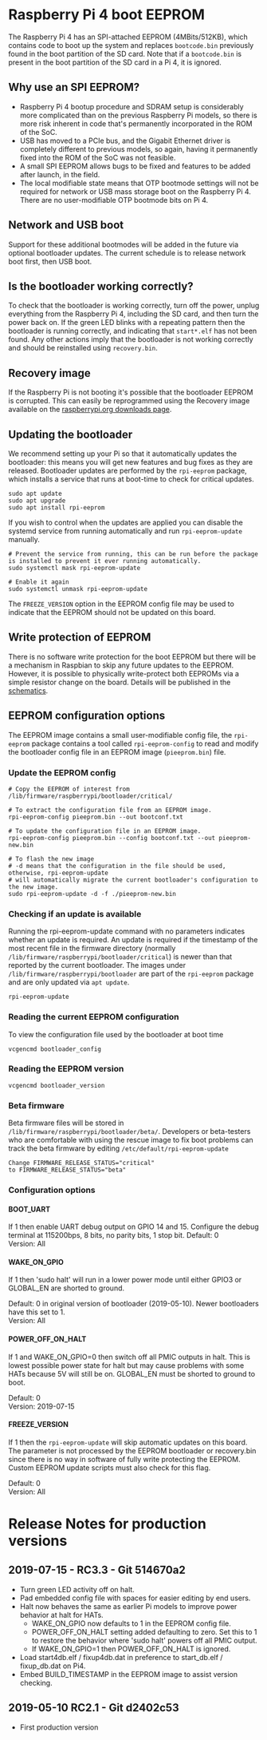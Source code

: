 # Raspberry Pi 4 boot EEPROM

The Raspberry Pi 4 has an SPI-attached EEPROM (4MBits/512KB), which contains code to boot up the system and replaces `bootcode.bin` previously found in the boot partition of the SD card. Note that if a `bootcode.bin` is present in the boot partition of the SD card in a Pi 4, it is ignored.

## Why use an SPI EEPROM?

 - Raspberry Pi 4 bootup procedure and SDRAM setup is considerably more complicated than on the previous Raspberry Pi models, so there is more risk inherent in code that's permanently incorporated in the ROM of the SoC.
 - USB has moved to a PCIe bus, and the Gigabit Ethernet driver is completely different to previous models, so again, having it permanently fixed into the ROM of the SoC was not feasible.
 - A small SPI EEPROM allows bugs to be fixed and features to be added after launch, in the field.
 - The local modifiable state means that OTP bootmode settings will not be required for network or USB mass storage boot on the Raspberry Pi 4. There are no user-modifiable OTP bootmode bits on Pi 4.

## Network and USB boot

Support for these additional bootmodes will be added in the future via optional bootloader updates. The current schedule is to release network boot first, then USB boot.

## Is the bootloader working correctly?

To check that the bootloader is working correctly, turn off the power, unplug everything from the Raspberry Pi 4, including the SD card, and then turn the power back on. If the green LED blinks with a repeating pattern then the bootloader is running correctly, and indicating that `start*.elf` has not been found. Any other actions imply that the bootloader is not working correctly and should be reinstalled using `recovery.bin`.

## Recovery image

If the Raspberry Pi is not booting it's possible that the bootloader EEPROM is corrupted. This can easily be reprogrammed using the Recovery image available on the [raspberrypi.org downloads page](https://www.raspberrypi.org/downloads/).

## Updating the bootloader

We recommend setting up your Pi so that it automatically updates the bootloader: this means you will get new features and bug fixes as they are released. Bootloader updates are performed by the `rpi-eeprom` package, which installs a service that runs at boot-time to check for critical updates.

```
sudo apt update
sudo apt upgrade
sudo apt install rpi-eeprom
```

If you wish to control when the updates are applied you can disable the systemd service from running automatically and run `rpi-eeprom-update` manually.

```
# Prevent the service from running, this can be run before the package is installed to prevent it ever running automatically.
sudo systemctl mask rpi-eeprom-update

# Enable it again
sudo systemctl unmask rpi-eeprom-update
```

The `FREEZE_VERSION` option in the EEPROM config file may be used to indicate that the EEPROM should not be updated on this board. 

## Write protection of EEPROM

There is no software write protection for the boot EEPROM but there will be a mechanism in Raspbian to skip any future updates to the EEPROM. However, it is possible to physically write-protect both EEPROMs via a simple resistor change on the board. Details will be published in the [schematics](./schematics/README.md).

## EEPROM configuration options

The EEPROM image contains a small user-modifiable config file, the `rpi-eeprom` package contains a tool called `rpi-eeprom-config` to read and modify the bootloader config file in an EEPROM image (`pieeprom.bin`) file.

### Update the EEPROM config
```
# Copy the EEPROM of interest from /lib/firmware/raspberrypi/bootloader/critical/

# To extract the configuration file from an EEPROM image.
rpi-eeprom-config pieeprom.bin --out bootconf.txt

# To update the configuration file in an EEPROM image.
rpi-eeprom-config pieeprom.bin --config bootconf.txt --out pieeprom-new.bin

# To flash the new image
# -d means that the configuration in the file should be used, otherwise, rpi-eeprom-update 
# will automatically migrate the current bootloader's configuration to the new image.
sudo rpi-eeprom-update -d -f ./pieeprom-new.bin
```

### Checking if an update is available
Running the rpi-eeprom-update command with no parameters indicates whether an update is required. An update is required if the timestamp of the most recent file in the firmware directory (normally `/lib/firmware/raspberrypi/bootloader/critical`) is newer than that reported
by the current bootloader.
The images under `/lib/firmware/raspberrypi/bootloader` are part of the `rpi-eeprom` package and are only updated via `apt update`.

```
rpi-eeprom-update
```

### Reading the current EEPROM configuration

To view the configuration file used by the bootloader at boot time
```
vcgencmd bootloader_config
```

### Reading the EEPROM version
```
vcgencmd bootloader_version
```

### Beta firmware
Beta firmware files will be stored in `/lib/firmware/raspberrypi/bootloader/beta/`. Developers or beta-testers who are comfortable with using the rescue image to fix boot problems can track the beta firmware by editing `/etc/default/rpi-eeprom-update` 
```
Change FIRMWARE_RELEASE_STATUS="critical"
to FIRMWARE_RELEASE_STATUS="beta"
```

### Configuration options

#### BOOT_UART

If 1 then enable UART debug output on GPIO 14 and 15. Configure the debug terminal at 115200bps, 8 bits, no parity bits, 1 stop bit. 
Default: 0  
Version: All  

#### WAKE_ON_GPIO 

If 1 then 'sudo halt' will run in a lower power mode until either GPIO3 or GLOBAL_EN are shorted to ground.  

Default: 0 in original version of bootloader (2019-05-10). Newer bootloaders have this set to 1.  
Version: All  

#### POWER_OFF_ON_HALT  

If 1 and WAKE_ON_GPIO=0 then switch off all PMIC outputs in halt. This is lowest possible power state for halt but may cause problems with some HATs because 5V will still be on. GLOBAL_EN must be shorted to ground to boot.  

Default: 0  
Version: 2019-07-15  

#### FREEZE_VERSION

If 1 then the `rpi-eeprom-update` will skip automatic updates on this board. The parameter is not processed by the EEPROM bootloader or recovery.bin since there is no way in software of fully write protecting the EEPROM. Custom EEPROM update scripts must also check for this flag.

Default: 0  
Version: All  

# Release Notes for production versions
## 2019-07-15 - RC3.3 - Git 514670a2
   * Turn green LED activity off on halt.
   * Pad embedded config file with spaces for easier editing by end users.
   * Halt now behaves the same as earlier Pi models to improve power behavior at halt for HATs. 
      * WAKE_ON_GPIO now defaults to 1 in the EEPROM config file.
      * POWER_OFF_ON_HALT setting added defaulting to zero. Set this to 1 to restore the behavior where 'sudo halt' powers off all PMIC output.
      * If WAKE_ON_GPIO=1 then POWER_OFF_ON_HALT is ignored.
   * Load start4db.elf / fixup4db.dat in preference to start_db.elf / fixup_db.dat on Pi4.
   * Embed BUILD_TIMESTAMP in the EEPROM image to assist version checking.
## 2019-05-10 RC2.1 - Git d2402c53
   * First production version 
